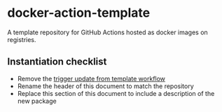 # docker-action-template

A template repository for GitHub Actions hosted as docker images on registries.

## Instantiation checklist

- Remove the [trigger update from template workflow](.github/workflows/trigger-update-from-template.yml)
- Rename the header of this document to match the repository
- Replace this section of this document to include a description of the new package
